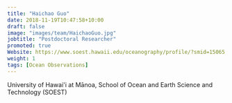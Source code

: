 ```yaml
---
title: "Haichao Guo"
date: 2018-11-19T10:47:58+10:00
draft: false
image: "images/team/HaichaoGuo.jpg"
jobtitle: "Postdoctoral Researcher"
promoted: true
Website: https://www.soest.hawaii.edu/oceanography/profile/?smid=15065
weight: 1
tags: [Ocean Observations]
---
```



University of Hawai'i at Mānoa, School of Ocean and Earth Science and Technology (SOEST)
